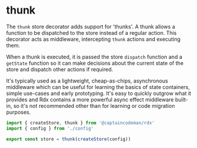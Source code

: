 # thunk

The `thunk` store decorator adds support for 'thunks'. A thunk allows a function to be dispatched to the store instead of a regular action. This decorator acts as middleware, intercepting `thunk` actions and executing them.

When a thunk is executed, it is passed the store `dispatch` function and a `getState` function so it can make decisions about the current state of the store and dispatch other actions if required.

It's typically used as a lightweight, cheap-as-chips, asynchronous middleware which can be useful for learning the basics of state containers, simple use-cases and early prototyping. It's easy to quickly outgrow what it provides and Rdx contains a more powerful async effect middleware built-in, so it's not recommended other than for learning or code migration purposes.

```ts
import { createStore, thunk } from '@captaincodeman/rdx'
import { config } from './config'

export const store = thunk(createStore(config))
```